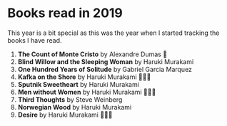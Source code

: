 # Books read in 2019

This year is a bit special as this was the year when I started tracking the books I have read.

1. **The Count of Monte Cristo** by Alexandre Dumas :star2:
2. **Blind Willow and the Sleeping Woman** by Haruki Murakami
3. **One Hundred Years of Solitude** by Gabriel Garcia Marquez
4. **Kafka on the Shore** by Haruki Murakami :star2::star2::star2:
5. **Sputnik Sweetheart** by Haruki Murakami
6. **Men without Women** by Haruki Murakami :star2::star2::star2:
7. **Third Thoughts** by Steve Weinberg
8. **Norwegian Wood** by Haruki Murakami
9. **Desire** by Haruki Murakami :star2::star2::star2:
